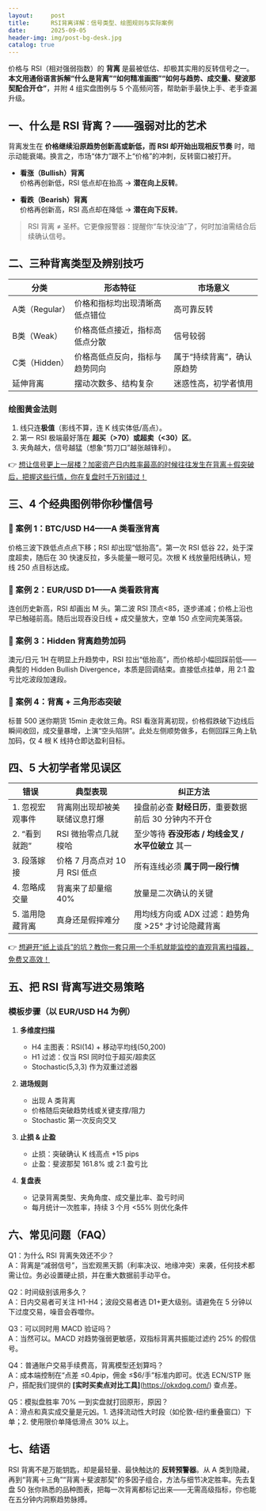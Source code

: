 ```yaml
---
layout:     post
title:      RSI背离详解：信号类型、绘图规则与实际案例
date:       2025-09-05
header-img: img/post-bg-desk.jpg
catalog: true
---
```


价格与 RSI（相对强弱指数）的 **背离** 是最被低估、却极其实用的反转信号之一。**本文用通俗语言拆解“什么是背离”“如何精准画图”“如何与趋势、成交量、斐波那契配合开仓”**，并附 4 组实盘图例与 5 个高频问答，帮助新手最快上手、老手查漏升级。

## 一、什么是 RSI 背离？——强弱对比的艺术  
背离发生在 **价格继续沿原趋势创新高或新低，而 RSI 却开始出现相反节奏** 时，暗示动能衰竭。换言之，市场“体力”跟不上“价格”的冲刺，反转窗口被打开。

- **看涨（Bullish）背离**  
  价格再创新低，RSI 低点却在抬高 → **潜在向上反转**。  

- **看跌（Bearish）背离**  
  价格再创新高，RSI 高点却在降低 → **潜在向下反转**。  

> RSI 背离 ≠ 圣杯。它更像报警器：提醒你“车快没油”了，何时加油需结合后续确认信号。  

## 二、三种背离类型及辨别技巧  

| 分类 | 形态特征 | 市场意义 |
|---|---|---|
| A类（Regular）| 价格和指标均出现清晰高低点错位 | 高可靠反转 |
| B类（Weak）| 价格高低点接近，指标高低点分散 | 信号较弱 |
| C类（Hidden）| 价格高低点反向，指标与趋势同向 | 属于“持续背离”，确认原趋势 |
| 延伸背离 | 摆动次数多、结构复杂 | 迷惑性高，初学者慎用 |

### 绘图黄金法则  
1. 线只连**极值**（影线不算，连 K 线实体低/高点）。  
2. 第一 RSI 极端最好落在 **超买（>70）或超卖（<30）区**。  
3. 夹角越大，信号越猛（想象“剪刀口”越张越锋利）。  

👉 [想让信号更上一层楼？加密资产日内胜率最高的时候往往发生在背离＋假突破后，把握这些行情，你在复盘时千万别错过！](https://okxdog.com/)

## 三、4 个经典图例带你秒懂信号  

### 📌 案例 1：BTC/USD H4——A 类看涨背离  
价格三波下跌低点点点下移；RSI 却出现“低抬高”。第一次 RSI 低谷 22，处于深度超卖，随后在 30 快速反拉，多头能量一眼可见。次根 K 线放量阳线确认，短线 250 点目标达成。

### 📌 案例 2：EUR/USD D1——A 类看跌背离  
连创历史新高，RSI 却画出 M 头。第二波 RSI 顶点<85，逐步递减；价格上沿也早已触碰前高。随后出现吞没日线 + 成交量放大，空单 150 点空间完美落袋。

### 📌 案例 3：Hidden 背离趋势加码  
澳元/日元 1H 在明显上升趋势中，RSI 拉出“低抬高”，而价格却小幅回踩前低——典型的 Hidden Bullish Divergence，本质是回调结束。直接低点挂单，用 2:1 盈亏比吃波段加速段。

### 📌 案例 4：背离 + 三角形态突破  
标普 500 迷你期货 15min 走收敛三角。RSI 看涨背离初现，价格假跌破下边线后瞬间收回，成交量暴增，上演“空头陷阱”。此处左侧顺势做多，右侧回踩三角上轨加码，仅 4 根 K 线持仓即达盈利目标。

## 四、5 大初学者常见误区  

| 错误 | 典型表现 | 纠正方法 |
|---|---|---|
| 1. 忽视宏观事件 | 背离刚出现却被美联储议息打爆 | 操盘前必查 **财经日历**，重要数据前后 30 分钟内不开仓 |
| 2. “看到就跑” | RSI 微抬零点几就梭哈 | 至少等待 **吞没形态 / 均线金叉 / 水平位破立** 其一 |
| 3. 段落嫁接 | 价格 7 月高点对 10 月 RSI 低点 | 所有连线必须 **属于同一段行情** |
| 4. 忽略成交量 | 背离来了却量缩 40% | 放量是二次确认的关键 |
| 5. 滥用隐藏背离 | 真身还是假摔难分 | 用均线方向或 ADX 过滤：趋势角度 >25° 才讨论隐藏背离 |

👉 [想避开“纸上谈兵”的坑？教你一套只用一个手机就能监控的直观背离扫描器，免费又高效！](https://okxdog.com/)

## 五、把 RSI 背离写进交易策略  

### 模板步骤（以 EUR/USD H4 为例）  
1. **多维度扫描**  
   - H4 主图表：RSI(14) + 移动平均线(50,200)  
   - H1 过滤：仅当 RSI 同时位于超买/超卖区  
   - Stochastic(5,3,3) 作为双重过滤器  

2. **进场规则**  
   - 出现 A 类背离  
   - 价格随后突破趋势线或关键支撑/阻力  
   - Stochastic 第一次反向交叉  

3. **止损 & 止盈**  
   - 止损：突破确认 K 线高点 +15 pips  
   - 止盈：斐波那契 161.8% 或 2:1 盈亏比  

4. **复盘表**  
   - 记录背离类型、夹角角度、成交量比率、盈亏时间  
   - 每月统计一次胜率，持续 3 个月 <55% 则优化条件  

## 六、常见问题（FAQ）

Q1：为什么 RSI 背离失效还不少？  
A：背离是“减弱信号”，当宏观黑天鹅（利率决议、地缘冲突）来袭，任何技术都需让位。务必设置硬止损，并在重大数据前手动平仓。

Q2：时间级别该用多久？  
A：日内交易者可关注 H1-H4；波段交易者选 D1+更大级别。请避免在 5 分钟以下过度交易，噪音会吞噬你。

Q3：可以同时用 MACD 验证吗？  
A：当然可以。MACD 对趋势强弱更敏感，双指标背离共振能过滤约 25% 的假信号。

Q4：普通账户交易手续费高，背离模型还划算吗？  
A：成本端控制在“点差 ≤0.4pip，佣金 ≤$6/手”标准内即可。优选 ECN/STP 账户，搭配我们提供的 **[实时买卖点对比工具]**(https://okxdog.com/) 查点差。

Q5：模拟盘胜率 70% 一到实盘就打回原形，原因？  
A：滑点和真实成交量是元凶。1. 选择流动性大时段（如伦敦-纽约重叠窗口）下单；2. 使用限价单降低滑点 30% 以上。

## 七、结语

RSI 背离不是万能钥匙，却是最轻量、最快触达的 **反转预警器**。从 A 类到隐藏，再到“背离＋三角”“背离＋斐波那契”的多因子组合，方法与细节决定胜率。先去复盘 50 张你熟悉的品种图表，把每一次背离都标记出来——无需高级指标，你也能在五分钟内洞察趋势脉搏。
